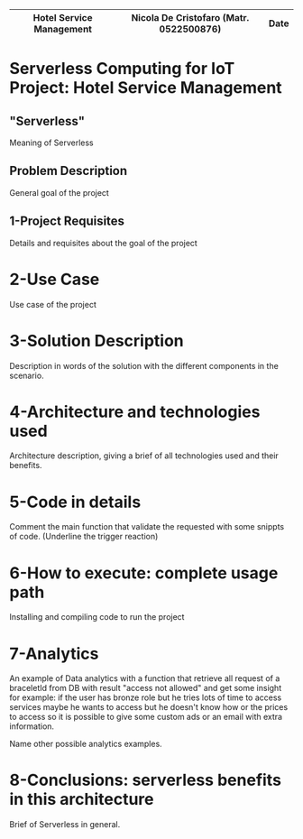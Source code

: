 | Hotel Service Management | Nicola De Cristofaro (Matr. 0522500876) | Date |
| --- | --- | --- |

# Serverless Computing for IoT Project: Hotel Service Management

## "Serverless" 
Meaning of Serverless

## Problem Description
General goal of the project

## 1-Project Requisites
Details and requisites about the goal of the project

# 2-Use Case
Use case of the project

# 3-Solution Description
Description in words of the solution with the different components in the scenario.

# 4-Architecture and technologies used
Architecture description, giving a brief of all technologies used and their benefits.

# 5-Code in details
Comment the main function that validate the requested with some snippts of code. (Underline the trigger reaction)

# 6-How to execute: complete usage path
Installing and compiling code to run the project

# 7-Analytics
An example of Data analytics with a function that retrieve all request of a braceletId from DB with result "access not allowed" and get some insight for example: if the user has bronze role but he tries lots of time to access services maybe he wants to access but he doesn't know how or the prices to access so it is possible to give some custom ads or an email with extra information.

Name other possible analytics examples.

# 8-Conclusions: serverless benefits in this architecture
Brief of Serverless in general.
